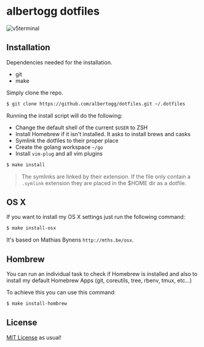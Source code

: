 # albertogg dotfiles

![v5terminal](https://dl.dropboxusercontent.com/s/zybadcuwcm5lyda/v5terminal.png)

## Installation

Dependencies needed for the installation.

- git
- make

Simply clone the repo.

```sh
$ git clone https://github.com/albertogg/dotfiles.git ~/.dotfiles
```

Running the install script will do the following:

- Change the default shell of the current `$USER` to ZSH
- Install Homebrew if it isn't installed. It asks to install brews and casks
- Symlink the dotfiles to their proper place
- Create the golang workspace `~/go`
- Install `vim-plug` and all vim plugins

```sh
$ make install
```

> The symlinks are linked by their extension. If the file only contain a `.symlink`
> extension they are placed in the $HOME dir as a dotfile.

## OS X

If you want to install my OS X settings just run the following command:

```sh
$ make install-osx
```

It's based on Mathias Bynens `http://mths.be/osx`.

## Hombrew

You can run an individual task to check if Homebrew is installed and also to
install my default Homebrew Apps (git, coreutils, tree, rbenv, tmux, etc...)

To achieve this you can use this command:

```sh
$ make install-hombrew
```

## License

[MIT License][mit] as usual!

[mit]: https://github.com/albertogg/dotfiles/blob/master/LICENSE

